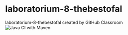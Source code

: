 # laboratorium-8-thebestofal
laboratorium-8-thebestofal created by GitHub Classroom
![Java CI with Maven](https://github.com/testowanieaplikacjijavaug/laboratorium-8-thebestofal/workflows/Java%20CI%20with%20Maven/badge.svg)
